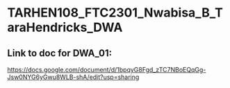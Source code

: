 # TARHEN108_FTC2301_Nwabisa_B_TaraHendricks_DWA

## Link to doc for DWA_01:
https://docs.google.com/document/d/1bpqyG8Fgd_zTC7NBoEQqGg-Jsw0NYG6yGwu8WLB-shA/edit?usp=sharing 
